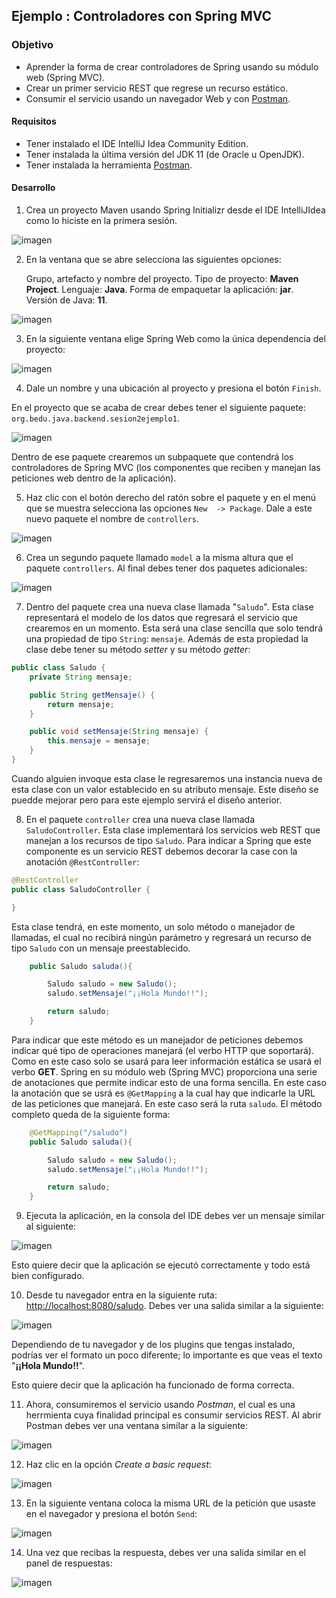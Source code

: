 ## Ejemplo : Controladores con Spring MVC

### Objetivo
- Aprender la forma de crear controladores de Spring usando su módulo web (Spring MVC).
- Crear un primer servicio REST que regrese un recurso estático.
- Consumir el servicio usando un navegador Web y con [Postman](https://www.postman.com/downloads/).

#### Requisitos
- Tener instalado el IDE IntelliJ Idea Community Edition.
- Tener instalada la última versión del JDK 11 (de Oracle u OpenJDK).
- Tener instalada la herramienta [Postman](https://www.postman.com/downloads/).

#### Desarrollo

1. Crea un proyecto Maven usando Spring Initializr desde el IDE IntelliJIdea como lo hiciste en la primera sesión.

![imagen](img/img_01.png)

2.  En la ventana que se abre selecciona las siguientes opciones:

    Grupo, artefacto y nombre del proyecto.
    Tipo de proyecto: **Maven Project**.
    Lenguaje: **Java**.
    Forma de empaquetar la aplicación: **jar**.
    Versión de Java: **11**.

![imagen](img/img_02.png)

3. En la siguiente ventana elige Spring Web como la única dependencia del proyecto:

![imagen](img/img_03.png)

4. Dale un nombre y una ubicación al proyecto y presiona el botón `Finish`.

En el proyecto que se acaba de crear debes tener el siguiente paquete: `org.bedu.java.backend.sesion2ejemplo1`. 

![imagen](img/img_04.png)

Dentro de ese paquete crearemos un subpaquete que contendrá los controladores de Spring MVC (los componentes que reciben y manejan las peticiones web dentro de la aplicación).

5. Haz clic con el botón derecho del ratón sobre el paquete y en el menú que se muestra selecciona las opciones `New  -> Package`. Dale a este nuevo paquete el nombre de `controllers`.

![imagen](img/img_05.png)

6. Crea un segundo paquete llamado `model` a la misma altura que el paquete `controllers`. Al final debes tener dos paquetes adicionales:

![imagen](img/img_06.png)

7. Dentro del paquete crea una nueva clase llamada "`Saludo`". Esta clase representará el modelo de los datos que regresará el servicio que crearemos en un momento. Esta será una clase sencilla que solo tendrá una propiedad de tipo `String`: `mensaje`. Además de esta propiedad la clase debe tener su método *setter* y su método *getter*:    

```java
public class Saludo {
    private String mensaje;

    public String getMensaje() {
        return mensaje;
    }

    public void setMensaje(String mensaje) {
        this.mensaje = mensaje;
    }
}
```

Cuando alguien invoque esta clase le regresaremos una instancia nueva de esta clase con un valor establecido en su atributo mensaje. Este diseño se puedde mejorar pero para este ejemplo servirá el diseño anterior.

8. En el paquete `controller` crea una nueva clase llamada `SaludoController`. Esta clase implementará los servicios web REST que manejan a los recursos de tipo `Saludo`. Para indicar a Spring que este componente es un servicio REST debemos decorar la case con la anotación `@RestController`:

```java
@RestController
public class SaludoController {

}
```

Esta clase tendrá, en este momento, un  solo método o manejador de llamadas, el cual no recibirá ningún parámetro y regresará un recurso de tipo `Saludo` con un mensaje preestablecido.

```java
    public Saludo saluda(){

        Saludo saludo = new Saludo();
        saludo.setMensaje("¡¡Hola Mundo!!");

        return saludo;
    }
```

Para indicar que este método es un manejador de peticiones debemos indicar qué tipo de operaciones manejará (el verbo HTTP que soportará). Como en este caso solo se usará para leer información estática se usará el verbo **GET**. Spring en su módulo web (Spring MVC) proporciona una serie de anotaciones que permite indicar esto de una forma sencilla. En este caso la anotación que se usrá es `@GetMapping` a la cual hay que indicarle la URL de las peticiones que manejará. En este caso será la ruta `saludo`. El método completo queda de la siguiente forma:

```java
    @GetMapping("/saludo")
    public Saludo saluda(){

        Saludo saludo = new Saludo();
        saludo.setMensaje("¡¡Hola Mundo!!");

        return saludo;
    }
```

9. Ejecuta la aplicación, en la consola del IDE debes ver un mensaje similar al siguiente:

![imagen](img/img_07.png)

Esto quiere decir que la aplicación se ejecutó correctamente y todo está bien configurado.

10. Desde tu navegador entra en la siguiente ruta: [http://localhost:8080/saludo](http://localhost:8080/saludo). Debes ver una salida similar a la siguiente:

![imagen](img/img_08.png)

Dependiendo de tu navegador y de los plugins que tengas instalado, podrías ver el formato un poco diferente; lo importante es que veas el texto "**¡¡Hola Mundo!!**".

Esto quiere decir que la aplicación ha funcionado de forma correcta.

11. Ahora, consumiremos el servicio usando *Postman*, el cual es una herrmienta cuya finalidad principal es consumir servicios REST. Al abrir Postman debes ver una ventana similar a la siguiente:

![imagen](img/img_09.png)

12. Haz clic en la opción *Create a basic request*:

![imagen](img/img_10.png)

13. En la siguiente ventana coloca la misma URL de la petición que usaste en el navegador y presiona el botón `Send`:

![imagen](img/img_11.png)

14. Una vez que recibas la respuesta, debes ver una salida similar en el panel de respuestas:

![imagen](img/img_12.png)
